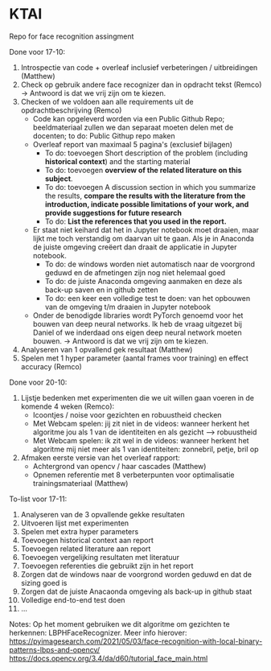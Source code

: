 # KTAI
Repo for face recognition assingment

Done voor 17-10:
1. Introspectie van code + overleaf inclusief verbeteringen / uitbreidingen (Matthew)
2. Check op gebruik andere face recognizer dan in opdracht tekst (Remco) -> Antwoord is dat we vrij zijn om te kiezen.
4. Checken of we voldoen aan alle requirements uit de opdrachtbeschrijving (Remco)
    - Code kan opgeleverd worden via een Public Github Repo; beeldmateriaal zullen we dan separaat moeten delen met de 
      docenten; to do: Public Githup repo maken
    - Overleaf report van maximaal 5 pagina's (exclusief bijlagen)
      - To do: toevoegen Short description of the problem (including **historical context**) and the starting material
      - To do: toevoegen **overview of the related literature on this subject**.
      - To do: toevoegen A discussion section in which you summarize the results, **compare the results with the literature 
        from the introduction, indicate possible limitations of your work, and provide suggestions for future research**
      - To do: **List the references that you used in the report.**
   - Er staat niet keihard dat het in Jupyter notebook moet draaien, maar lijkt me toch verstandig om daarvan uit te 
     gaan. Als je in Anaconda de juiste omgeving creëert dan draait de applicatie in Jupyter notebook.
      - To do: de windows worden niet automatisch naar de voorgrond geduwd en de afmetingen zijn nog niet helemaal goed
      - To do: de juiste Anaconda omgeving aanmaken en deze als back-up saven en in github zetten
      - To do: een keer een volledige test te doen: van het opbouwen van de omgeving t/m draaien in Jupyter notebook
    - Onder de benodigde libraries wordt PyTorch genoemd voor het bouwen van deep neural networks. Ik heb de vraag uitgezet       bij Daniel of we inderdaad ons eigen deep neural network moeten bouwen. -> Antwoord is dat we vrij zijn om te kiezen.
6. Analyseren van 1 opvallend gek resultaat (Matthew)
7. Spelen met 1 hyper parameter (aantal frames voor training) en effect accuracy (Remco)

Done voor 20-10:
1. Lijstje bedenken met experimenten die we uit willen gaan voeren in de komende 4 weken (Remco):
   - Icoontjes / noise voor gezichten en robuustheid checken
   - Met Webcam spelen: jij zit niet in de videos: wanneer herkent het algoritme jou als 1 van de identiteiten en als gezicht --> robuustheid
   - Met Webcam spelen: ik zit wel in de videos: wanneer herkent het algoritme mij niet meer als 1 van identiteiten: zonnebril, petje, bril op
3. Afmaken eerste versie van het overleaf rapport:
   - Achtergrond van opencv / haar cascades (Matthew)
   - Opnemen referentie met 8 verbeterpunten voor optimalisatie trainingsmateriaal (Matthew)

To-list voor 17-11:
1. Analyseren van de 3 opvallende gekke resultaten
2. Uitvoeren lijst met experimenten
3. Spelen met extra hyper parameters
4. Toevoegen historical context aan report
5. Toevoegen related literature aan report
6. Toevoegen vergelijking resultaten met literatuur
7. Toevoegen referenties die gebruikt zijn in het report
8. Zorgen dat de windows naar de voorgrond worden geduwd en dat de sizing goed is
9. Zorgen dat de juiste Anacaonda omgeving als back-up in github staat
10. Volledige end-to-end test doen
11. ...

Notes:
Op het moment gebruiken we dit algoritme om gezichten te herkennen: LBPHFaceRecognizer.
Meer info hierover: https://pyimagesearch.com/2021/05/03/face-recognition-with-local-binary-patterns-lbps-and-opencv/
https://docs.opencv.org/3.4/da/d60/tutorial_face_main.html


